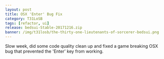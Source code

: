 ```yaml
---
layout: post
title: OSX 'Enter' Bug Fix
category: T31LoSB
tags: [refactor, ui]
release: bedsui-Stable-20171216.zip
banner: /img/t31losb/the-thirty-one-lieutenants-of-sorcerer-bedsui.png
---
```


Slow week, did some code quality clean up and fixed a game breaking OSX bug that prevented the 'Enter' key from working.

